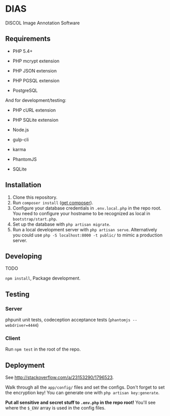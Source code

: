# DIAS

DISCOL Image Annotation Software

## Requirements

- PHP 5.4+
- PHP mcrypt extension
- PHP JSON extension
- PHP PGSQL extension

- PostgreSQL

And for development/testing:

- PHP cURL extension
- PHP SQLite extension

- Node.js
- gulp-cli
- karma

- PhantomJS
- SQLite

## Installation

1. Clone this repository.
2. Run `composer install` ([get composer](https://getcomposer.org/doc/00-intro.md#installation-linux-unix-osx)).
4. Configure your database credentials in `.env.local.php` in the repo root. You need to configure your hostname to be recognized as local in `bootstrap/start.php`.
5. Set up the database with `php artisan migrate`.
6. Run a local development server with `php artisan serve`. Alternatively you could use `php -S localhost:8000 -t public/` to mimic a production server.

## Developing

TODO

`npm install`, Package development.

## Testing

### Server

phpunit unit tests, codeception acceptance tests (`phantomjs --webdriver=4444`)

### Client

Run `npm test` in the root of the repo.

## Deployment

See <http://stackoverflow.com/a/23153290/1796523>.

Walk through all the `app/config/` files and set the configs.
Don't forget to set the encryption key! You can generate one with `php artisan key:generate`.

**Put all sensitive and secret stuff to `.env.php` in the repo root!** You'll see where the `$_ENV` array is used in the config files.
